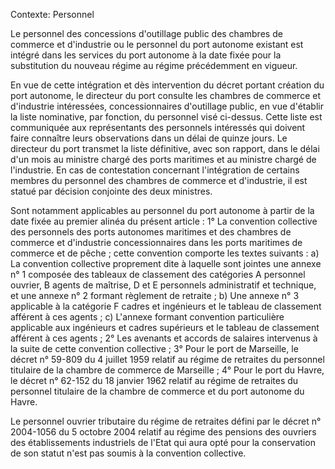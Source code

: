 Contexte: Personnel

Le personnel des concessions d'outillage public des chambres de commerce et d'industrie ou le personnel du port autonome existant est intégré dans les services du port autonome à la date fixée pour la substitution du nouveau régime au régime précédemment en vigueur.

En vue de cette intégration et dès intervention du décret portant création du port autonome, le directeur du port consulte les chambres de commerce et d'industrie intéressées, concessionnaires d'outillage public, en vue d'établir la liste nominative, par fonction, du personnel visé ci-dessus. Cette liste est communiquée aux représentants des personnels intéressés qui doivent faire connaître leurs observations dans un délai de quinze jours. Le directeur du port transmet la liste définitive, avec son rapport, dans le délai d'un mois au ministre chargé des ports maritimes et au ministre chargé de l'industrie. En cas de contestation concernant l'intégration de certains membres du personnel des chambres de commerce et d'industrie, il est statué par décision conjointe des deux ministres.

Sont notamment applicables au personnel du port autonome à partir de la date fixée au premier alinéa du présent article : 1° La convention collective des personnels des ports autonomes maritimes et des chambres de commerce et d'industrie concessionnaires dans les ports maritimes de commerce et de pêche ; cette convention comporte les textes suivants : a) La convention collective proprement dite à laquelle sont jointes une annexe n° 1 composée des tableaux de classement des catégories A personnel ouvrier, B agents de maîtrise, D et E personnels administratif et technique, et une annexe n° 2 formant règlement de retraite ; b) Une annexe n° 3 applicable à la catégorie F cadres et ingénieurs et le tableau de classement afférent à ces agents ; c) L'annexe formant convention particulière applicable aux ingénieurs et cadres supérieurs et le tableau de classement afférent à ces agents ; 2° Les avenants et accords de salaires intervenus à la suite de cette convention collective ; 3° Pour le port de Marseille, le décret n° 59-809 du 4 juillet 1959 relatif au régime de retraites du personnel titulaire de la chambre de commerce de Marseille ; 4° Pour le port du Havre, le décret n° 62-152 du 18 janvier 1962 relatif au régime de retraites du personnel titulaire de la chambre de commerce et du port autonome du Havre.

Le personnel ouvrier tributaire du régime de retraites défini par le décret n° 2004-1056 du 5 octobre 2004 relatif au régime des pensions des ouvriers des établissements industriels de l'Etat qui aura opté pour la conservation de son statut n'est pas soumis à la convention collective.